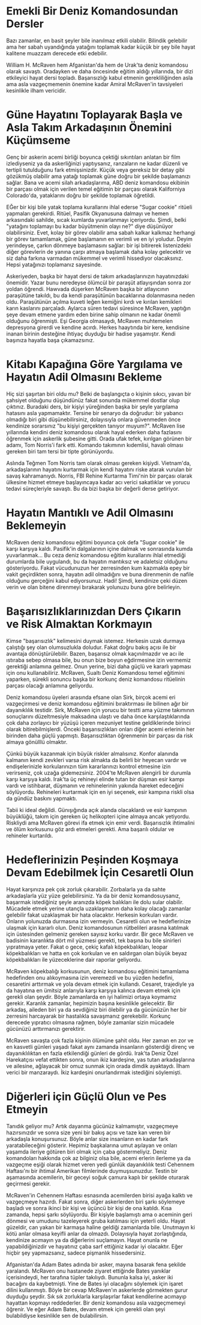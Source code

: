 # Emekli Bir Deniz Komandosundan Dersler
Bazı zamanlar, en basit şeyler bile inanılmaz etkili olabilir.
Bilindik gelebilir ama her sabah uyandığında yatağını toplamak kadar küçük bir şey bile hayat kalitene muazzam derecede etki edebilir.

William H. McRaven hem Afganistan'da hem de Urak'ta deniz komandosu olarak savaştı.
Oradayken ve daha öncesinde eğitim aldığı yıllarında, bir dizi etkileyici hayat dersi topladı.
Başarısızlığı kabul etmenin gerekliliğinden asla ama asla vazgeçmemenin önemine kadar Amiral McRaven'in tavsiyeleri kesinlikle ilham vericidir.

# Güne Hayatını Toplayarak Başla ve Asla Takım Arkadaşının Önemini Küçümseme
Genç bir askerin acemi birliği boyunca çektiği sıkıntıları anlatan bir film izlediyseniz ya da askerliğinizi yaptıysanız, ranzaların ne kadar düzenli ve tertipli tutulduğunu fark etmişsinizdir.
Küçük veya gereksiz bir detay gibi gözükmüş olabilir ama yatağı toplamak güne doğru bir şekilde başlamanızı sağlar.
Bana ve acemi silah arkadaşlarıma, ABD deniz komandosu ekibinin bir parçası olmak için verilen temel eğitimin bir parçası olarak Kaliforniya Colorado'da, yataklarını doğru bir şekilde toplamak öğretildi.

EĞer bir kişi bile yatak toplama kurallarını ihlal ederse "Sugar cookie" ritüeli yapmaları gerekirdi.
Ritüel, Pasifik Okyanusuna dalmayı ve hemen arkasındaki sahilde, sıcak kumlarda yuvarlanmayı içeriyordu.
Şimdi, belki "yatağını toplamayı bu kadar büyütmenin olayı ne?" diye düşünüyor olabilirsiniz.
Evet, kolay bir görev olabilir ama sabah kalkar kalkmaz herhangi bir görev tamamlamak, güne başlamanın en verimli ve en iyi yoludur.
Deyim yerindeyse, çarkın dönmeye başlamasını sağlar: bir işi bitirerek listenizdeki diğer görevlerin de yanına çarpı atmaya başlamak daha kolay gelecektir ve siz daha farkına varmadan mükemmel ve verimli hissediyor olacaksınız.
Hepsi yatağınızı toplamanız sayesinde.

Askeriyeden, başka bir hayat dersi de takım arkadaşlarınızın hayatınızdaki önemidir.
Yazar bunu neredeyse ölümcül bir paraşüt atlayışından sonra zor yoldan öğrendi.
Hawvada düşerken McRaven başka bir atlayıcının paraşütüne takıldı, bu da kendi paraşütünün bacaklarına dolanmasına neden oldu.
Paraşütünün açılma kuveti leğen kemiğini kırdı ve kırılan kemikleri karın kaslarını parçaladı.
Aylarca süren tedavi süresince McRaven, yaptığın şeye devam etmene yardım eden birine sahip olmanın ne kadar önemli olduğunu öğrenmişti.
Eşi Georgia olmasaydı, McRaven muhtemelen depresyona girerdi ve kendine acırdı.
Herkes haaytında bir kere, kendisine inanan birinin desteğine ihtiyaç duyduğu bir hadise yaşamıştır.
Kendi başınıza hayatla başa çıkamazsınız.

# Kitabı Kapağına Göre Yargılama ve Hayatın Adil Olmasını Bekleme
Hiç sizi şaşırtan biri oldu mu?
Belki de başlangıçta o kişinin sıkıcı, yavan bir şahsiyet olduğunu düşündünüz fakat sonunda mükemmel dostlar olup çıktınız.
Buradaki ders, bir kişiyi yüreğinden başka bir şeyle yargılama hatasını asla yapmamaktır.
Tersine bir senaryo da doğrudur: bir yabancı olmadığı biri gibi düşünebilirsiniz, dolayısıyla onlara güvenmeden önce kendinize sorarsınız "bu kişiyi gerçekten tanıyor muyum?".
McRaven lise yıllarında kendini deniz komandosu olarak hayal ederken daha fazlasını öğrenmek için askerlik şubesine gitti.
Orada ufak tefek, kırılgan görünen bir adamı, Tom Norris'i fark etti.
Komando takımının kıdemlisi, havalı olması gereken biri tam tersi bir tipte görünüyordu.

Aslında Teğmen Tom Norris tam olarak olması gereken kişiydi.
Vietnam'da, arkadaşlarının hayatını kurtarmak için kendi hayatını riske atarak vurulan bir savaş kahramanıydı.
Norris, FBI Rehine Kurtarma Timi'nin bir parçası olarak ülkesine hizmet etmeye başlayıncaya kadar acı verici sakatlıklar ve yorucu tedavi süreçleriyle savaştı.
Bu da bizi başka bir değerli derse getiriyor.

# Hayatın Mantıklı ve Adil Olmasını Beklemeyin
McRaven deniz komandosu eğitimi boyunca çok defa "Sugar cookie" ile karşı karşıya kaldı.
Pasifik'in dalgalarının içine dalmak ve sonrasında kumda yuvarlanmak...
Bu ceza deniz komandosu eğitim kurallarını ihlal etmediği durumlarda bile uygulandı, bu da hayatın mantıksız ve adaletsiz olduğunu gösteriyordu.
Fakat vücudunuzun her zerresinden kum kazımakla epey bir vakit geçirdikten sonra, hayatın adil olmadığını ve buna direnmenin de nafile olduğunu gerçeğini kabul ediyorsunuz.
Hadi!
Şimdi, kendinize çeki düzen verin ve olan bitene direnmeyi bırakarak yolunuzu buna göre belirleyin.

# Başarısızlıklarınızdan Ders Çıkarın ve Risk Almaktan Korkmayın
Kimse "başarısızlık" kelimesini duymak istemez.
Herkesin uzak durmaya çalıştığı şey olan olumsuzlukla doludur.
Fakat doğru bakış açısı ile bir avantaja dönüştürülebilir.
Bazen, başarısız olmak kaçınılmazdır ve acı ile ıstıraba sebep olmasa bile, bu onun bize boyun eğdirmesine izin vermemiz gerektiği anlamına gelmez.
Onun yerine, bizi daha güçlü ve kararlı yapması için onu kullanabiliriz.
McRaven, Sualtı Deniz Komandosu temel eğitimini yaparken, sürekli sonuncu başka bir korkunç deniz komandosu ritüelinin parçası olacağı anlamına geliyordu.

Deniz komandosu üyeleri arasında efsane olan Sirk, birçok acemi eri vazgeçirmesi ve deniz komandosu eğitimini bıraktırması ile bilinen ağır bir dayanıklılık testidir.
Sirk, McRaven için yorucu bir testti ama yüzme takımının sonuçlarını düzeltmesiyle maksadına ulaştı ve daha önce karşılaştıklarında çok daha zorlayıcı bir yüzüşü içeren mezuniyet testine geldiklerinde birinci olarak bitirebilmişlerdi.
Önceki başarısızlıkları onları diğer acemi erlerinin her birinden daha güçlü yapmıştı.
Başarısızlıktan öğrenmenin bir parçası da risk almaya gönülllü olmaktır.

Çünkü büyük kazanmak için büyük riskler almalısınız.
Konfor alanında kalmanın kendi zevkleri varsa risk almakta da belirli bir heyecan vardır ve endişelerinizle korkularınızın tüm kararlarınızı kontrol etmesine izin verirseniz, çok uzağa gidemezsiniz.
2004'te McRaven alengirli bir durumla karşı karşıya kaldı.
Irak'ta üç rehineyi elinde tutan bir düşman esir kampı vardı ve istihbarat, düşmanın ve rehinelerinin yakında hareket edeceğini söylüyordu.
Rehineleri kurtarmak için en iyi seçenek, esir kampına riskli olsa da gündüz baskını yapmaktı.

Tabii ki ideal değildi.
Günışığında açık alanda olacaklardı ve esir kampının büyüklüğü, takım için gereken üç helikopteri içine almaya ancak yetiyordu.
Riskliydi ama McRaven görevi ifa etmek için emir verdi.
Başarısızlık ihtimalini ve ölüm korkusunu göz ardı etmeleri gerekti.
Ama başarılı oldular ve rehineler kurtarıldı.

# Hedeflerinizin Peşinden Koşmaya Devam Edebilmek İçin Cesaretli Olun
Hayat karşınıza pek çok zorluk çıkarabilir.
Zorbalarla ya da sahte arkadaşlarla yüz yüze gelebilirsiniz.
Ya da bir deniz komandosuysanız, başarmak istediğiniz şeyle aranızda köpek balıkları ile dolu sular olabilir.
Mücadele etmek yerine utançla uzaklaşmanın daha kolay olacağı zamanlar gelebilir fakat uzaklaşmak bir hata olacaktır.
Herkesin korkuları vardır.
Onların yolunuzda durmasına izin vermeyin.
Cesaretli olun ve hedeflerinize ulaşmak için kararlı olun.
Deniz komandosunun rütbelileri arasına katılmak için üstesinden gelmeniz gereken sayısız korku vardır.
Bir gece McRaven ve badisinin karanlıkta dört mil yüzmesi gerekti, tek başına bu bile sinirleri yıpratmaya yeter.
Fakat o gece, çekiç kafalı köpekbalıkları, leopar köpekbalıkları ve hatta en çok korkulan ve en saldırgan olan büyük beyaz köpekbalıkları ile yüzeceklerine dair raporlar geliyordu.

McRaven köpekbalığı korkusunun, deniz komandosu eğitimini tamamlama hedefinden onu alıkoymasına izin veremezdi ve bu yüzden hedefini, cesaretini arttırmak ve yola devam etmek için kullandı.
Cesaret, trajediyle ya da hayatına en ümitsiz anlarıyla karşı karşıya kalınca devam etmek için gerekli olan şeydir.
Böyle zamanlarda en iyi halimizi ortaya koymamız gerekir.
Karanlık zamanlar, hepimizin başına kesinlikle gelecektir.
Bir arkadaş, aileden biri ya da sevdiğiniz biri ölebilir ya da gücünüzün her bir zerresini harcayarak bir hastalıkla savaşmanız gerekebilir.
Korkunç derecede yıpratıcı olmasına rağmen, böyle zamanlar sizin mücadele gücünüzü arttırmanızı gerektirir.

McRaven savaşta çok fazla kişinin ölümüne şahit oldu.
Her zaman en zor ve en kasvetli günleri yaşadı fakat aynı zamanda insanların gösterdiği direnç ve dayanıklılıktan en fazla etkilendiği günleri de gördü.
Irak'ta Deniz Özel Harekatçısı vefat ettikten sonra, onun ikiz kardeşine, yas tutan arkadaşlarına ve ailesine, ağlayacak bir omuz sunmak için orada dimdik ayaktaydı.
İlham verici bir manzaraydı.
İkiz kardeşini onurlandırmak istediğini söylemişti.

# Diğerleri için Güçlü Olun ve Pes Etmeyin
Tanıdık geliyor mu?
Artık dayanma gücünüz kalmamıştır, vazgeçmeye hazırsınızdır ve sonra size yeni bir bakış açısı ve taze kan veren bir arkadaşla konuşursunuz.
Böyle anlar size insanların en kadar fark yaratabileceğini gösterir.
Hepimiz başkalarına umut aşılayan ve onları yaşamda ileriye götüren biri olmak için çaba göstermeliyiz.
Deniz komandoları hakkında çok az bilginiz olsa bile, acemi erlerin ilerleme ya da vazgeçme eşiği olarak hizmet veren yedi günlük dayanıklılık testi Cehennem Haftası'nı bir ihtimal Amerikan filmlerinde duymuşsunuzdur.
Testin bir aşamasında acemilerin, bir geceyi soğuk çamura kaplı bir şekilde oturarak geçirmesi gerekir.

McRaven'in Cehennem Haftası esnasında acemilerden birisi ayağa kalktı ve vazgeçmeye hazırdı.
Fakat sonra, diğer askerlerden biri şarkı söylemeye başladı ve sonra ikinci bir kişi ve üçüncü bir kişi de ona katıldı.
Kısa zamanda, hepsi şarkı söylüyordu.
Bir kişiyle başlamıştı ama o aceminin geri dönmesi ve umudunu tazeleyerek gruba katılması için yeterli oldu.
Hayat güzeldir, can yakan bir karmaşa haline geldiği zamanlarda bile.
Unutmayın ki kötü anlar olmasa keyifli anlar da olmazdı.
Dolayısıyla hayat zorlaştığında, kendinize acımayın ya da diğerlerini suçlamayın.
Hayat onunla ne yapabildiğinizdir ve hayatınız çaba sarf ettiğiniz kadar iyi olacaktır.
Eğer hiçbir şey yapmazsanız, sadece pişmanlık hissedersiniz.

Afganistan'da Adam Bates adında bir asker, mayına basarak fena şekilde yaralandı.
McRaven onu hastanede ziyaret ettiğinde Bates yanıklar içerisindeydi, her tarafına tüpler takılıydı.
Bununla kalsa iyi, asker iki bacağını da kaybetmişti.
Yine de Bates iyi olacağını söylemek için işaret dilini kullanmıştı.
Böyle bir cevap McRaven'ın askerlerde görmekten gurur duyduğu şeydir.
Sık sık zorluklarla karşılaşırlar fakat kendilerine acımayıp hayattan kopmayı reddederler.
Bir deniz komandosu asla vazgeçmemeyi öğrenir.
Ve eğer Adam Bates, devam etmek için gerekli olan şeyi bulabildiyse kesinlikle sen de bulabilirsin.
